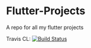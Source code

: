 # Flutter-Projects
A repo for all my flutter projects

Travis CL: [![Build Status](https://travis-ci.org/Hemanth759/Learning-Flutter.svg?branch=master)](https://travis-ci.org/Hemanth759/Learning-Flutter)
